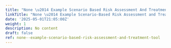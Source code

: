 ```yaml
---
title: "None \u2014 Example Scenario Based Risk Assessment And Treatment Tool"
linkTitle: "None \u2014 Example Scenario-Based Risk Assessment and Treatment Tool"
date: '2025-05-01T21:05:00Z'
weight: 1
description: No content
draft: false
ref: none--example-scenario-based-risk-assessment-and-treatment-tool
---
```


